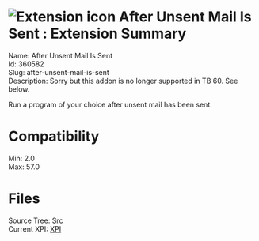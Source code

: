 # ![Extension icon](https://addons.thunderbird.net/static/img/addon-icons/default-64.png) After Unsent Mail Is Sent : Extension Summary

Name: After Unsent Mail Is Sent  
Id: 360582  
Slug: after-unsent-mail-is-sent  
Description: Sorry but this addon is no longer supported in TB 60.  See below.

Run a program of your choice after unsent mail has been sent.
  

# Compatibility
Min: 2.0  
Max: 57.0  

# Files

Source Tree: [Src](C:/Dev/Thunderbird/ThunderKdB/xall/xOther/360582-after-unsent-mail-is-sent/src)  
Current XPI: [XPI](C:/Dev/Thunderbird/ThunderKdB/xall/xOther/360582-after-unsent-mail-is-sent/xpi)  



